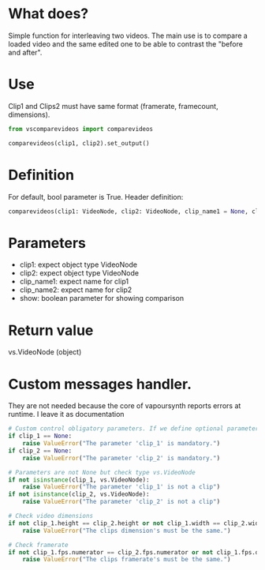 # What does? 

  Simple function for interleaving two videos. The main use is to compare a loaded video and the same edited one to be able to contrast the "before and after".

# Use
  
  Clip1 and Clips2 must have same format (framerate, framecount, dimensions). 

  ``` python
  from vscomparevideos import comparevideos
  
  comparevideos(clip1, clip2).set_output()
  ```
  
# Definition

  For default, bool parameter is True. Header definition:
  
  ``` python
  comparevideos(clip1: VideoNode, clip2: VideoNode, clip_name1 = None, clip_name2 = None, show: bool = True)
  ```

# Parameters

  * clip1: expect object type VideoNode
  * clip2: expect object type VideoNode
  * clip_name1: expect name for clip1
  * clip_name2: expect name for clip2
  * show: boolean parameter for showing comparison

# Return value

  vs.VideoNode (object)
  
# Custom messages handler. 

They are not needed because the core of vapoursynth reports errors at runtime. I leave it as documentation
```python
# Custom control obligatory parameters. If we define optional parameters (clip_1, clip_2) 
if clip_1 == None:
	raise ValueError("The parameter 'clip_1' is mandatory.")
if clip_2 == None:
	raise ValueError("The parameter 'clip_2' is mandatory.")

# Parameters are not None but check type vs.VideoNode
if not isinstance(clip_1, vs.VideoNode):
	raise ValueError("The parameter 'clip_1' is not a clip")
if not isinstance(clip_2, vs.VideoNode):
	raise ValueError("The parameter 'clip_2' is not a clip")

# Check video dimensions
if not clip_1.height == clip_2.height or not clip_1.width == clip_2.width:
	raise ValueError("The clips dimension's must be the same.")

# Check framerate
if not clip_1.fps.numerator == clip_2.fps.numerator or not clip_1.fps.denominator == clip_2.fps.denominator:
	raise ValueError("The clips framerate's must be the same.")
```

